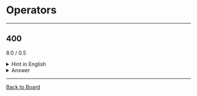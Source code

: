 # Operators

---

## 400

8.0 / 0.5

<details>
<summary>Hint in English</summary>
<br>
What is 8.0 divided by 0.5?
</details>

<details>
<summary>Answer</summary>
<br>
16.0
</details>

---

[Back to Board](../board.md)